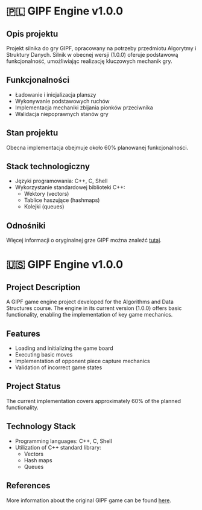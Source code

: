 # 🇵🇱 GIPF Engine v1.0.0

## Opis projektu
Projekt silnika do gry GIPF, opracowany na potrzeby przedmiotu Algorytmy i Struktury Danych. Silnik w obecnej wersji (1.0.0) oferuje podstawową funkcjonalność, umożliwiając realizację kluczowych mechanik gry.

## Funkcjonalności
- Ładowanie i inicjalizacja planszy
- Wykonywanie podstawowych ruchów
- Implementacja mechaniki zbijania pionków przeciwnika
- Walidacja niepoprawnych stanów gry

## Stan projektu
Obecna implementacja obejmuje około 60% planowanej funkcjonalności.

## Stack technologiczny
- Języki programowania: C++, C, Shell
- Wykorzystanie standardowej biblioteki C++:
  - Wektory (vectors)
  - Tablice haszujące (hashmaps)
  - Kolejki (queues)

## Odnośniki
Więcej informacji o oryginalnej grze GIPF można znaleźć [tutaj](https://en.wikipedia.org/wiki/GIPF_(game)).


# 🇺🇸 GIPF Engine v1.0.0

## Project Description
A GIPF game engine project developed for the Algorithms and Data Structures course. The engine in its current version (1.0.0) offers basic functionality, enabling the implementation of key game mechanics.

## Features
- Loading and initializing the game board
- Executing basic moves
- Implementation of opponent piece capture mechanics
- Validation of incorrect game states

## Project Status
The current implementation covers approximately 60% of the planned functionality.

## Technology Stack
- Programming languages: C++, C, Shell
- Utilization of C++ standard library:
  - Vectors
  - Hash maps
  - Queues

## References
More information about the original GIPF game can be found [here](https://en.wikipedia.org/wiki/GIPF_(game)).
